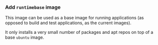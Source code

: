 ### Add `runtimebase` image

This image can be used as a base image for running applications (as opposed to
build and test applications, as the current images).

It only installs a very small number of packages and apt repos on top of a base
`ubuntu` image.
